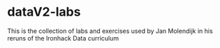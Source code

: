 # dataV2-labs
This is the collection of labs and exercises used by Jan Molendijk in his reruns of the Ironhack Data curriculum 
